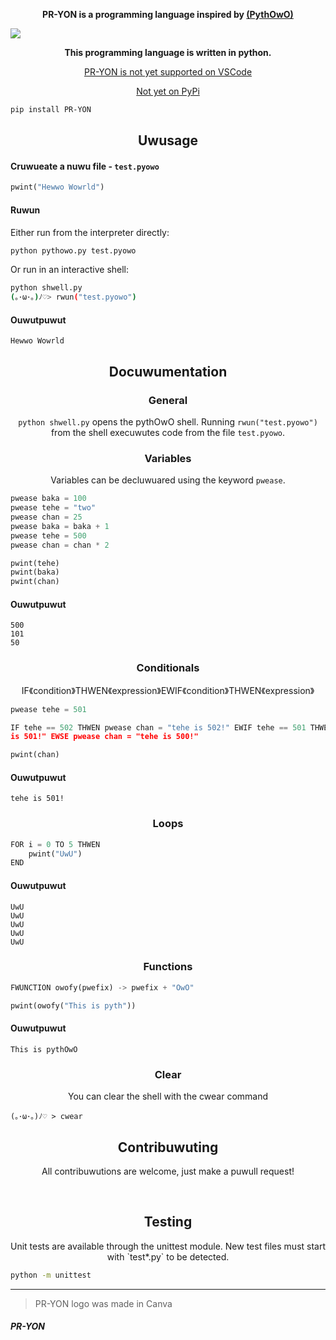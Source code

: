 

<p align="center">
	<b>PR-YON is a programming language inspired by <a href="https://github.com/virejdasani/pythOwO"> (PythOwO) </a></b>
</p>


[![](https://github.com/Person76809/PR-YON/assets/101030146/4a78d8b3-edaf-47c3-b506-5454be3d931f)](https://github.com/Person76809/PR-YON)


<p align="center">
  <b>This programming language is written in python.</b>
</p>

<p align="center">
  <a href="https://example.com/">PR-YON is not yet supported on VSCode</a>
</p>
<p align="center">
  <a href="https://example.com/">Not yet on PyPi</a><br>
</p>

```bash
pip install PR-YON
```

<h2 align="center">Uwusage</h2>

<h4 align="left">Cruwueate a nuwu file - <code>test.pyowo</code></h4>

```py
pwint("Hewwo Wowrld")
```

<h4 align="left">Ruwun</h4>

Either run from the interpreter directly:
```sh
python pythowo.py test.pyowo
```

Or run in an interactive shell:
```sh
python shwell.py
(｡･ω･｡)ﾉ♡> rwun("test.pyowo")
```

<h4 align="left">Ouwutpuwut</h4>

```
Hewwo Wowrld
```

<h2 align="center">Docuwumentation</h2>

<h3 align="center">General</h3>

<p align="center"><code>python shwell.py</code> opens the pythOwO shell. Running <code>rwun("test.pyowo")</code> from the shell execuwutes code from the file <code>test.pyowo</code>.</p>


<h3 align="center">Variables</h3>
<p align="center">Variables can be decluwuared using the keyword <code>pwease</code>.</p>

```py
pwease baka = 100
pwease tehe = "two"
pwease chan = 25
pwease baka = baka + 1
pwease tehe = 500
pwease chan = chan * 2

pwint(tehe)
pwint(baka)
pwint(chan)
```

<h4 align="left">Ouwutpuwut</h4>

```
500
101
50
```

<h3 align="center">Conditionals</h3>
<p align="center">IF《condition》THWEN《expression》EWIF《condition》THWEN《expression》</p>

```py
pwease tehe = 501

IF tehe == 502 THWEN pwease chan = "tehe is 502!" EWIF tehe == 501 THWEN pwease chan = "
is 501!" EWSE pwease chan = "tehe is 500!"

pwint(chan)
```

<h4 align="left">Ouwutpuwut</h4>

```
tehe is 501!
```

<h3 align="center">Loops</h3>

```py
FOR i = 0 TO 5 THWEN
	pwint("UwU")
END
```

<h4 align="left">Ouwutpuwut</h4>

```
UwU
UwU
UwU
UwU
UwU
```

<h3 align="center">Functions</h3>

```py
FWUNCTION owofy(pwefix) -> pwefix + "OwO"

pwint(owofy("This is pyth"))
```

<h4 align="left">Ouwutpuwut</h4>

```
This is pythOwO
```

<h3 align="center">Clear</h3>
<p align="center">You can clear the shell with the cwear command</p>

```
(｡･ω･｡)ﾉ♡ > cwear
```


<h2 align="center">Contribuwuting</h2>
<p align="center">All contribuwutions are welcome, just make a puwull request!</p>

</br>

<h2 align="center">Testing</h2>
<p align="center">Unit tests are available through the unittest module. New test files must start with `test*.py` to be detected.</p>

```sh
python -m unittest
```

---

> PR-YON logo was made in Canva 
<h5 align="left">PR-YON</h5>
